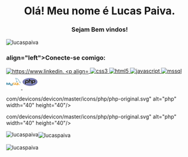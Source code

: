 <h1 align="center">Olá! Meu nome é Lucas Paiva.</h1>
<h3 align="center">Sejam Bem vindos!</h3>

<p align="left"> <img src="https://komarev.com/ghpvc/? username=lucaspaiva&label=Profile%20views&color=0e75b6&style=flat" alt="lucaspaiva" /> </p> <h3

align="left">Conecte-se comigo:</h3>
<p align="left">
<a href ="https://linkedin.com/in/https://www.linkedin.com/in/lucas-paiva-rocha/" target="blank"><img align="center" src="https:// /raw.githubusercontent.com/rahuldkjain/github-profile-readme-generator/master/src/images/icons/Social/linked-in-alt.svg" alt="https://www.linkedin.



<p align="left"> <a href="https://www.w3schools.com/css/" target="_blank" rel="noreferrer"> 
<img src="https://raw.githubusercontent. com/devicons/devicon/master/icons/css3/css3-original-wordmark.svg" alt="css3" width="40" height="40"/> </a> <a href="https:// www.w3.org/html/" target="_blank" rel="noreferrer"> <img src="https://raw.githubusercontent.com/devicons/devicon/master/icons/html5/html5-original-wordmark .svg" alt="html5" width="40" height="40"/> </a> <a href="https://developer.mozilla.org/en-US/docs/Web/JavaScript" target="_blank" rel="noreferrer"> 
<img src="https://raw.githubusercontent.com/devicons/devicon/master/icons/javascript/javascript- original.svg" alt="javascript" width="40" height="40"/> </a> <a href="https://www.microsoft.com/en-us/sql-server" target= "_blank" rel="noreferrer"> <img src="https://www.svgrepo.com/show/303229/microsoft-sql-server-logo.svg" alt="mssql" width="40" height= "40"/> </a> <a href="https://www.mysql.com/" target="_blank" rel="noreferrer"> <img src="https://raw.githubusercontent.com/devicons/devicon/master/icons/mysql/mysql-original-wordmark.svg" alt="mysql" width="40" height="40"/> </a> <a href="https:// www.php.net" target="_blank" rel="noreferrer"> <img src="https://raw.githubusercontent.com/devicons/devicon/master/icons/php/php-original.svg" alt= "php" width="40" height="40"/> </a> </p>com/devicons/devicon/master/icons/php/php-original.svg" alt="php" width="40" height="40"/> </a> </p>com/devicons/devicon/master/icons/php/php-original.svg" alt="php" width="40" height="40"/> </a> </p>

<p><img align="left" src="https://github-readme-stats.vercel.app/api/top-langs?username=lucaspaiva&show_icons=true&locale=en&layout=compact" alt="lucaspaiva" /> </p>

<p> <img align="center" src="https://github-readme-stats.vercel.app/api?username=lucaspaiva&show_icons=true&locale=en" alt="lucaspaiva" /> </p>

<p><img align="center" src="https://github-readme-streak-stats.herokuapp.com/?user=lucaspaiva&" alt="lucaspaiva" /></p>
